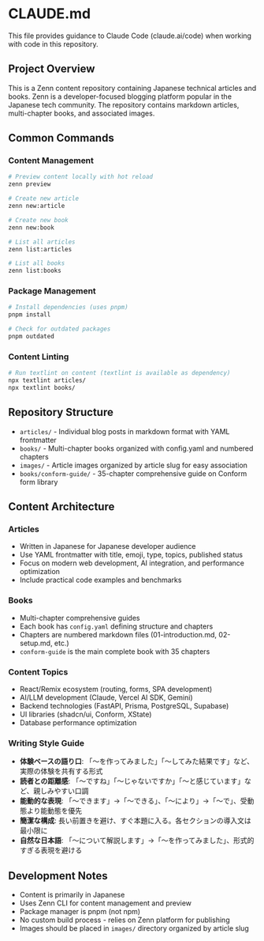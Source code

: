# CLAUDE.md

This file provides guidance to Claude Code (claude.ai/code) when working with code in this repository.

## Project Overview

This is a Zenn content repository containing Japanese technical articles and books. Zenn is a developer-focused blogging platform popular in the Japanese tech community. The repository contains markdown articles, multi-chapter books, and associated images.

## Common Commands

### Content Management
```bash
# Preview content locally with hot reload
zenn preview

# Create new article
zenn new:article

# Create new book
zenn new:book

# List all articles
zenn list:articles

# List all books  
zenn list:books
```

### Package Management
```bash
# Install dependencies (uses pnpm)
pnpm install

# Check for outdated packages
pnpm outdated
```

### Content Linting
```bash
# Run textlint on content (textlint is available as dependency)
npx textlint articles/
npx textlint books/
```

## Repository Structure

- `articles/` - Individual blog posts in markdown format with YAML frontmatter
- `books/` - Multi-chapter books organized with config.yaml and numbered chapters
- `images/` - Article images organized by article slug for easy association
- `books/conform-guide/` - 35-chapter comprehensive guide on Conform form library

## Content Architecture

### Articles
- Written in Japanese for Japanese developer audience
- Use YAML frontmatter with title, emoji, type, topics, published status
- Focus on modern web development, AI integration, and performance optimization
- Include practical code examples and benchmarks

### Books
- Multi-chapter comprehensive guides
- Each book has `config.yaml` defining structure and chapters
- Chapters are numbered markdown files (01-introduction.md, 02-setup.md, etc.)
- `conform-guide` is the main complete book with 35 chapters

### Content Topics
- React/Remix ecosystem (routing, forms, SPA development)
- AI/LLM development (Claude, Vercel AI SDK, Gemini)
- Backend technologies (FastAPI, Prisma, PostgreSQL, Supabase)
- UI libraries (shadcn/ui, Conform, XState)
- Database performance optimization

### Writing Style Guide

- **体験ベースの語り口**: 「〜を作ってみました」「〜してみた結果です」など、実際の体験を共有する形式
- **読者との距離感**: 「〜ですね」「〜じゃないですか」「〜と感じています」など、親しみやすい口調
- **能動的な表現**: 「〜できます」→「〜できる」、「〜により」→「〜で」、受動態より能動態を優先
- **簡潔な構成**: 長い前置きを避け、すぐ本題に入る。各セクションの導入文は最小限に
- **自然な日本語**: 「〜について解説します」→「〜を作ってみました」、形式的すぎる表現を避ける

## Development Notes

- Content is primarily in Japanese
- Uses Zenn CLI for content management and preview
- Package manager is pnpm (not npm)
- No custom build process - relies on Zenn platform for publishing
- Images should be placed in `images/` directory organized by article slug